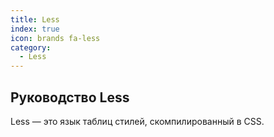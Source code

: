 ```yaml
---
title: Less
index: true
icon: brands fa-less
category:
  - Less
---
```


## Руководство Less

Less — это язык таблиц стилей, скомпилированный в CSS.
